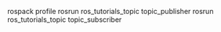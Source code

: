 rospack profile
rosrun ros_tutorials_topic topic_publisher
rosrun ros_tutorials_topic topic_subscriber
